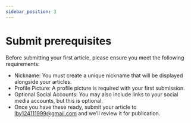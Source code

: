 ```yaml
---
sidebar_position: 3
---
```


# Submit prerequisites

Before submitting your first article, please ensure you meet the following requirements:

- Nickname: You must create a unique nickname that will be displayed alongside your articles.
- Profile Picture: A profile picture is required with your first submission.
- Optional Social Accounts: You may also include links to your social media accounts, but this is optional.
- Once you have these ready, submit your article to lby124111999@gmail.com and we’ll review it for publication.